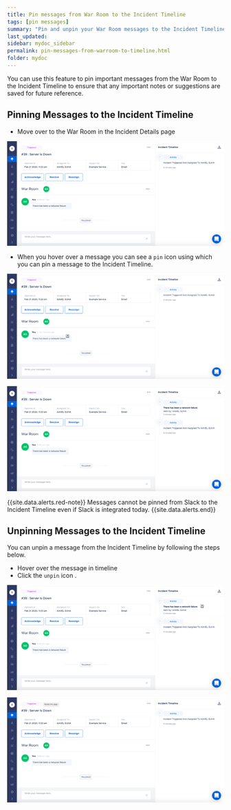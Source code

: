 ```yaml
---
title: Pin messages from War Room to the Incident Timeline
tags: [pin messages]
summary: "Pin and unpin your War Room messages to the Incident Timeline."
last_updated:
sidebar: mydoc_sidebar
permalink: pin-messages-from-warroom-to-timeline.html
folder: mydoc
---
```


You can use this feature to pin important messages from the War Room to the Incident Timeline to ensure that any important notes or suggestions are saved for future reference. 

## Pinning Messages to the Incident Timeline 

- Move over to the War Room in the Incident Details page

![](images/pin1.png)

- When you hover over a message you can see a `pin` icon using which you can pin a message to the Incident Timeline.

![](images/pin2.png)

![](images/pin3.png)

{{site.data.alerts.red-note}}
Messages cannot be pinned from Slack to the Incident Timeline even if Slack is integrated today.
{{site.data.alerts.end}}

## Unpinning Messages to the Incident Timeline 

You can unpin a message from the Incident Timeline by following the steps below. 

-   Hover over the message in timeline 
-   Click the `unpin` icon .

![](images/pin4.png)

![](images/pin5.png)